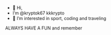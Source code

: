 - 👋 Hi,
- I’m @kryptok67 kkkrypto
- 👀 I’m interested in sport, coding and traveling

ALWAYS HAVE A FUN and remember
  



<!---
kryptok67/kryptok67 is a ✨ special ✨ repository because its `README.md` (this file) appears on your GitHub profile.
You can click the Preview link to take a look at your changes.
--->
